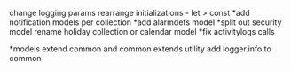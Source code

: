 change logging params
rearrange initializations - let > const
*add notification models per collection
*add alarmdefs model
*split out security model
rename holiday collection or calendar model
*fix activitylogs calls

*models extend common and common extends utility
    add logger.info to common